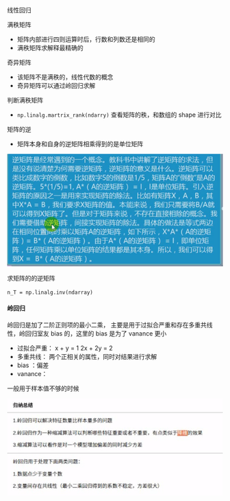 线性回归



满秩矩阵

- 矩阵内部进行四则运算时后，行数和列数还是相同的
- 满秩矩阵求解释最精确的

奇异矩阵

- 该矩阵不是满秩的，线性代数的概念
- 奇异矩阵可以通过岭回归求解



判断满秩矩阵

- `np.linalg.martrix_rank(ndarry)` 查看矩阵的秩，和数组的 shape 进行对比



矩阵的逆

- 矩阵本身和自身的逆矩阵相乘得到的是单位矩阵

![1531802202472](assets/1531802202472.png)



求矩阵的的逆矩阵

`n_T = np.linalg.inv(ndarray)`



#### 岭回归

岭回归是加了二阶正则项的最小二乘， 主要是用于过拟合严重和存在多重共线性，岭回归室友 bias 的，这里的 bias 是为了 vanance 更小

- 过拟合严重： x + y = 1  2x + 2y = 2
- 多重共线： 两个正相关的属性，同时对结果进行求解
- bias ：偏差
- vanance：

一般用于样本值不够的时候

![1531810473351](assets/1531810473351.png)